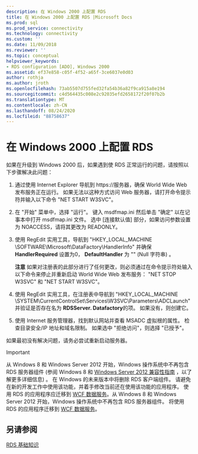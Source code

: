 ```yaml
---
description: 在 Windows 2000 上配置 RDS
title: 在 Windows 2000 上配置 RDS |Microsoft Docs
ms.prod: sql
ms.prod_service: connectivity
ms.technology: connectivity
ms.custom: ''
ms.date: 11/09/2018
ms.reviewer: ''
ms.topic: conceptual
helpviewer_keywords:
- RDS configuration [ADO], Windows 2000
ms.assetid: ef37e858-c05f-4f52-a65f-3ce6037e0d03
author: rothja
ms.author: jroth
ms.openlocfilehash: 73ab5507d755fed32fa54b36a82f9ca915a8e194
ms.sourcegitcommit: c4d564435c008e2c92035efd2658172f20f07b2b
ms.translationtype: MT
ms.contentlocale: zh-CN
ms.lasthandoff: 08/24/2020
ms.locfileid: "88758637"
---
```

# <a name="configuring-rds-on-windows-2000"></a>在 Windows 2000 上配置 RDS
如果在升级到 Windows 2000 后，如果遇到使 RDS 正常运行的问题，请按照以下步骤解决此问题：  
  
1.  通过使用 Internet Explorer 导航到 https://服务器，确保 World Wide Web 发布服务正在运行。 如果无法以这种方式访问 Web 服务器，请打开命令提示符并输入以下命令 "NET START W3SVC"。  
  
2.  在 "开始" 菜单中，选择 "运行"。 键入 msdfmap.ini 然后单击 "确定" 以在记事本中打开 msdfmap.ini 文件。 选中 [连接默认值] 部分，如果访问参数设置为 NOACCESS，请将其更改为 READONLY。  
  
3.  使用 RegEdit 实用工具，导航到 "HKEY_LOCAL_MACHINE \SOFTWARE\Microsoft\DataFactory\HandlerInfo" 并确保 **HandlerRequired** 设置为0， **DefaultHandler** 为 "" (Null 字符串) 。  
  
     **注意** 如果对注册表的此部分进行了任何更改，则必须通过在命令提示符处输入以下命令来停止并重新启动 World Wide Web 发布服务： "NET STOP W3SVC" 和 "NET START W3SVC"。  
  
4.  使用 RegEdit 实用工具，在注册表中导航到 "HKEY_LOCAL_MACHINE \SYSTEM\CurrentControlSet\Services\W3SVC\Parameters\ADCLaunch" 并验证是否存在名为 **RDSServer. Datafactory**的项。 如果没有，则创建它。  
  
5.  使用 Internet 服务管理器，找到默认网站并查看 MSADC 虚拟根的属性。 检查目录安全/IP 地址和域名限制。 如果选中 "拒绝访问"，则选择 "已授予"。  
  
 如果最初没有解决问题，请务必尝试重新启动服务器。  
  
> [!IMPORTANT]
>  从 Windows 8 和 Windows Server 2012 开始，Windows 操作系统中不再包含 RDS 服务器组件 (参阅 Windows 8 和 [Windows Server 2012 兼容性指南](https://www.microsoft.com/download/details.aspx?id=27416) ，以了解更多详细信息) 。 在 Windows 的未来版本中将删除 RDS 客户端组件。 请避免在新的开发工作中使用该功能，并着手修改当前还在使用该功能的应用程序。 使用 RDS 的应用程序应迁移到 [WCF 数据服务](https://go.microsoft.com/fwlink/?LinkId=199565)。从 Windows 8 和 Windows Server 2012 开始，Windows 操作系统中不再包含 RDS 服务器组件。 将使用 RDS 的应用程序迁移到 [WCF 数据服务](https://go.microsoft.com/fwlink/?LinkId=199565)。  
  
## <a name="see-also"></a>另请参阅  
 [RDS 基础知识](./rds-fundamentals.md)